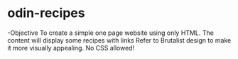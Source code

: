 # odin-recipes
-Objective
To create a simple one page website using only HTML.
The content will display some recipes with links
Refer to Brutalist design to make it more visually appealing. No CSS allowed!



